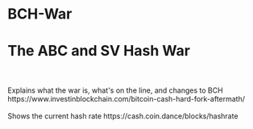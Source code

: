 # BCH-War
<h1>
The ABC and SV Hash War</h1>
<br /><br />
Explains what the war is, what's on the line, and changes to BCH https://www.investinblockchain.com/bitcoin-cash-hard-fork-aftermath/
<br /><br />
Shows the current hash rate https://cash.coin.dance/blocks/hashrate
